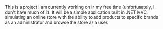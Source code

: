 This is a project I am currently working on in my free time (unfortunately, I don't have much of it). It will be a simple application built in .NET MVC, simulating an online store with the ability to add products to specific brands as an administrator and browse the store as a user.
